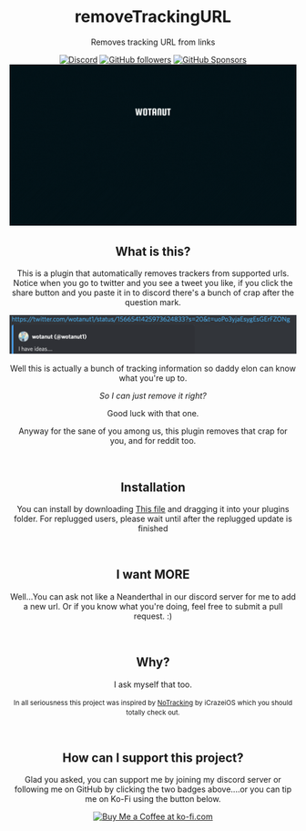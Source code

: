 <div align="center">
    <h1>removeTrackingURL</h1>
    <p>Removes tracking URL from links</p>
    <a href="https://discord.gg/2w5KSXjhGe"><img alt="Discord" src="https://img.shields.io/discord/939479619587952640?logo=discord&style=for-the-badge"></a>  <a href="https://github.com/wotanut"><img alt="GitHub followers" src="https://img.shields.io/github/followers/wotanut?logo=github&style=for-the-badge"></a> <a href=" https://github.com/sponsors/wotanut"><img alt="GitHub Sponsors" src="https://img.shields.io/github/sponsors/wotanut?style=for-the-badge"></a>
</div>

<img src="https://github.com/wotanut/wotanut/blob/main/banner.gif?raw=true">

<br>

<div align="center">
    <h2> What is this?</h2>
    <p> This is a plugin that automatically removes trackers from supported urls. Notice when you go to twitter and you see a tweet you like, if you click the share button and you paste it in to discord there's a bunch of crap after the question mark. </p>
    <img src="imgs/inital.png" alt="initial">
    <p>Well this is actually a bunch of tracking information so daddy elon can know what you're up to.</p>
    <p> <i> So I can just remove it right? </i></p>
    <p> Good luck with that one. </p>
    <p> Anyway for the sane of you among us, this plugin removes that crap for you, and for reddit too. </p>
</div>

<br>

<div align="center">
    <h2>Installation </h2>
    <p>You can install by downloading <a href="https://github.com/wotanut/BetterDiscordStuff/blob/main/plugins/removeTrackingURL/dist/removeTrackingURL.plugin.js">This file</a> and dragging it into your plugins folder. For replugged users, please wait until after the replugged update is finished</p>
</div>

<br>

<div align="center">
    <h2> I want MORE </h2>
    <p> Well...You can ask not like a Neanderthal in our discord server for me to add a new url. Or if you know what you're doing, feel free to submit a pull request. :)</p>
</div>

<br>

<div align="center">
    <h2>Why?</h2>
    <p> I ask myself that too.</p>
    <p><small>In all seriousness this project was inspired by <a href="https://github.com/iCrazeiOS/Enmity-Plugins/tree/main/Plugins/NoTracking">NoTracking</a> by iCrazeiOS which you should totally check out. </small></p>
</div>

<br>

<div align="center">
    <h2> How can I support this project? </h2>
    <p> Glad you asked, you can support me by joining my discord server or following me on GitHub by clicking the two badges above....or you can tip me on Ko-Fi using the button below. </p>
    <a href='https://ko-fi.com/K3K4EPV8X' target='_blank'><img height='36' style='border:0px;height:36px;' src='https://storage.ko-fi.com/cdn/kofi1.png?v=3' border='0' alt='Buy Me a Coffee at ko-fi.com' /></a>
</div>